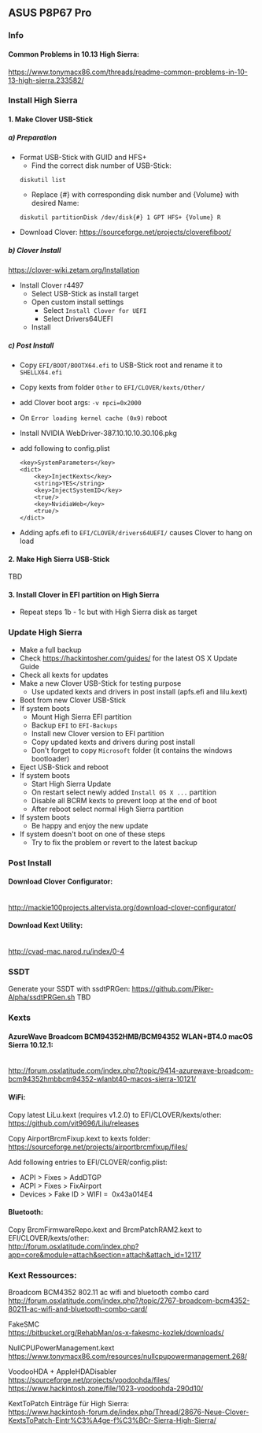 ## ASUS P8P67 Pro

### Info

#### Common Problems in 10.13 High Sierra:
https://www.tonymacx86.com/threads/readme-common-problems-in-10-13-high-sierra.233582/

### Install High Sierra

#### 1. Make Clover USB-Stick

##### a) Preparation
- Format USB-Stick with GUID and HFS+
	- Find the correct disk number of USB-Stick:
	```
	diskutil list
	```
	- Replace {#} with corresponding disk number and {Volume} with desired Name:
	```
	diskutil partitionDisk /dev/disk{#} 1 GPT HFS+ {Volume} R
	```
- Download Clover: https://sourceforge.net/projects/cloverefiboot/

##### b) Clover Install
https://clover-wiki.zetam.org/Installation
- Install Clover r4497
	- Select USB-Stick as install target
	- Open custom install settings
		- Select `Install Clover for UEFI`
    	- Select Drivers64UEFI
	- Install

##### c) Post Install
- Copy `EFI/BOOT/BOOTX64.efi` to USB-Stick root and rename it to `SHELLX64.efi`
- Copy kexts from folder `Other` to `EFI/CLOVER/kexts/Other/`
- add Clover boot args: `-v npci=0x2000`
- On `Error loading kernel cache (0x9)` reboot

- Install NVIDIA WebDriver-387.10.10.10.30.106.pkg
- add following to config.plist
	```
	<key>SystemParameters</key>
    <dict>
        <key>InjectKexts</key>
        <string>YES</string>
        <key>InjectSystemID</key>
        <true/>
        <key>NvidiaWeb</key>
        <true/>
    </dict>
    ```

- Adding apfs.efi to `EFI/CLOVER/drivers64UEFI/` causes Clover to hang on load

#### 2. Make High Sierra USB-Stick
TBD

#### 3. Install Clover in EFI partition on High Sierra
- Repeat steps 1b - 1c but with High Sierra disk as target


### Update High Sierra
- Make a full backup
- Check https://hackintosher.com/guides/ for the latest OS X Update Guide
- Check all kexts for updates
- Make a new Clover USB-Stick for testing purpose
	- Use updated kexts and drivers in post install (apfs.efi and lilu.kext)
- Boot from new Clover USB-Stick
- If system boots
	- Mount High Sierra EFI partition
	- Backup `EFI` to `EFI-Backups`
	- Install new Clover version to EFI partition
	- Copy updated kexts and drivers during post install
	- Don't forget to copy `Microsoft` folder (it contains the windows bootloader)
- Eject USB-Stick and reboot
- If system boots
	- Start High Sierra Update
	- On restart select newly added `Install OS X ...` partition
	- Disable all BCRM kexts to prevent loop at the end of boot
	- After reboot select normal High Sierra partition
- If system boots
	- Be happy and enjoy the new update
- If system doesn't boot on one of these steps 
	- Try to fix the problem or revert to the latest backup

### Post Install

#### Download Clover Configurator:
<br>http://mackie100projects.altervista.org/download-clover-configurator/

#### Download Kext Utility:
<br>http://cvad-mac.narod.ru/index/0-4


### SSDT
Generate your SSDT with ssdtPRGen: https://github.com/Piker-Alpha/ssdtPRGen.sh
TBD

### Kexts

#### AzureWave Broadcom BCM94352HMB/BCM94352 WLAN+BT4.0 macOS Sierra 10.12.1:
<br>http://forum.osxlatitude.com/index.php?/topic/9414-azurewave-broadcom-bcm94352hmbbcm94352-wlanbt40-macos-sierra-10121/

#### WiFi:
Copy latest LiLu.kext (requires v1.2.0) to EFI/CLOVER/kexts/other:
<br>https://github.com/vit9696/Lilu/releases

Copy AirportBrcmFixup.kext to kexts folder:
<br>https://sourceforge.net/projects/airportbrcmfixup/files/

Add following entries to EFI/CLOVER/config.plist:
- ACPI > Fixes > AddDTGP
- ACPI > Fixes > FixAirport
- Devices > Fake ID > WIFI =  0x43a014E4

#### Bluetooth:
Copy BrcmFirmwareRepo.kext and BrcmPatchRAM2.kext to EFI/CLOVER/kexts/other:
<br>http://forum.osxlatitude.com/index.php?app=core&module=attach&section=attach&attach_id=12117


### Kext Ressources:

Broadcom BCM4352 802.11 ac wifi and bluetooth combo card
<br>http://forum.osxlatitude.com/index.php?/topic/2767-broadcom-bcm4352-80211-ac-wifi-and-bluetooth-combo-card/

FakeSMC
<br>https://bitbucket.org/RehabMan/os-x-fakesmc-kozlek/downloads/

NullCPUPowerManagement.kext
<br>https://www.tonymacx86.com/resources/nullcpupowermanagement.268/

VoodooHDA + AppleHDADisabler
<br>https://sourceforge.net/projects/voodoohda/files/
<br>https://www.hackintosh.zone/file/1023-voodoohda-290d10/

KextToPatch Einträge für High Sierra:
<br>https://www.hackintosh-forum.de/index.php/Thread/28676-Neue-Clover-KextsToPatch-Eintr%C3%A4ge-f%C3%BCr-Sierra-High-Sierra/